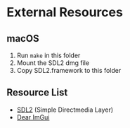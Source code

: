 # External Resources

## macOS

1. Run `make` in this folder
2. Mount the SDL2 dmg file
3. Copy SDL2.framework to this folder

## Resource List

- [SDL2](https://www.libsdl.org) (Simple Directmedia Layer)
- [Dear ImGui](https://github.com/ocornut/imgui)
